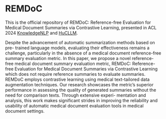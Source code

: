 # REMDoC

This is the official repository of REMDoC: Reference-free Evaluation for Medical Document Summaries via Contrastive Learning, 
presented in ACL 2024 [KnowledgeNLP](https://knowledge-nlp.github.io/acl2024/) and [HuCLLM](https://hucllm-workshop.github.io/).


Despite the advancement of automatic summarization methods based on pre-
trained language models, evaluating their effectiveness remains a challenge, particularly
in the absence of a medical document reference-free summary evaluation metric. In this
paper, we propose a novel reference-free medical document summary evaluation metric,
REMDoC: Reference-free Evaluation for Medical Document Summaries via Contrastive
Learning which does not require reference summaries to evaluate summaries. REMDoC
employs contrastive learning using medical text-tailored data augmentation techniques.
Our research showcases the metric’s superior performance in assessing the quality of
generated summaries without the need for comparison texts. Through extensive experi-
mentation and analysis, this work makes significant strides in improving the reliability and
usability of automatic medical document evaluation tools in medical document settings.
